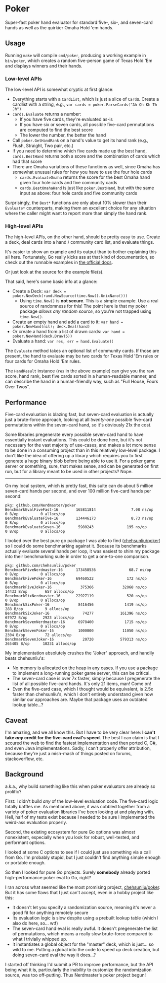 # Poker

Super-fast poker hand evaluator for standard five-, six-, and seven-card hands
as well as the quirkier Omaha Hold 'em hands.

## Usage

Running `make` will compile `cmd/poker`, producing a working example in
`bin/poker`, which creates a random five-person game of Texas Hold 'Em and
displays winners and their hands.

### Low-level APIs

The low-level API is somewhat cryptic at first glance:

- Everything starts with a `CardList`, which is just a slice of `Card`s. Create
  a cardlist with a string, e.g., `var cards = poker.ParseCards("Ah Qh Kh Th Jh")`
- `cards.Evaluate` returns a number:
  - If you have five cards, they're evaluated as-is
  - If you have six or seven cards, all possible five-card permutations are
    computed to find the best score
  - The lower the number, the better the hand
- Call `poker.GetHandRank` on a hand's value to get its hand rank (e.g., Flush,
  Straight, Two pair, etc.)
- If you need to determine which five cards made up the best hand,
  `cards.BestHand` returns both a score and the combination of cards which had
  that score
- There are Omaha variations of these functions as well, since Omaha has
  somewhat unusual rules for how you have to use the four hole cards
  - `cards.EvaluateOmaha` returns the score for the best Omaha hand given four
    hole cards and five community cards
  - `cards.BestOmahaHand` is just like `poker.BestHand`, but with the same
    input as above: four hole cards and five community cards

Surprisingly, the `Best*` functions are only about 10% slower than their
`Evaluate*` counterparts, making them an excellent choice for any situation
where the caller might want to report more than simply the hand rank.

### High-level APIs

The high-level APIs, on the other hand, should be pretty easy to use. Create a
deck, deal cards into a hand / community card list, and evaluate things.

It's easier to show an example and its output than to bother explaining this
all here. Fortunately, Go really kicks ass at that kind of documentation, so
check out the runnable examples in
[the official docs](https://pkg.go.dev/github.com/Nerdmaster/poker#section-documentation).

Or just look at the source for the example file(s).

That said, here's some basic info at a glance:

- Create a Deck: `var deck = poker.NewDeck(rand.NewSource(time.Now().UnixNano()))`
  - Using `time.Now()` is **not secure**. This is a simple example. Use a real
    source of randomness for this! The point here is that my poker package
    *allows any random source*, so you're not trapped using `time.Now()`.
- Create an empty hand and add a card to it: `var hand = poker.NewHand(nil); deck.Deal(hand)`
- Or create a hand from a list of drawn cards: `var hand = poker.NewHand(deck.Draw(5))`
- Evaluate a hand: `var res, err = hand.Evaluate()`

The `Evaluate` method takes an optional list of community cards. If those are
present, the hand to evaluate may be two cards for Texas Hold 'Em rules or four
cards for Omaha Hold 'Em rules.

The `HandResult` instance (`res` in the above example) can give you the raw
score, hand rank, best five cards sorted in a human-readable manner, and can
describe the hand in a human-friendly way, such as "Full House, Fours Over
Twos".

## Performance

Five-card evaluation is blazing fast, but seven-card evaluation is actually
just a brute-force approach, looking at all *twenty-one* possible five-card
permutations within the seven-card hand, so it's obviously 21x the cost.

Some libraries pregenerate every possible seven-card hand to have essentially
instant evaluations. This could be done here, but it's not necessary for the
vast majority of use-cases, and makes a lot more sense to be done in a
consuming project than in this relatively low-level package. I don't like the
idea of offering up a library which requires you to first generate a huge
binary blob before being able to use it. For a poker game server or something,
sure, that makes sense, and can be generated on first run, but for a library
meant to be used in other projects? Nope.

---

On my local system, which is pretty fast, this suite can do about 5 million
seven-card hands per second, and over 100 million five-card hands per second:

```
pkg: github.com/Nerdmaster/poker
BenchmarkEvalFiveFast-16        165811814                7.08 ns/op            0 B/op          0 allocs/op
BenchmarkEvaluateFive-16        134446173                8.73 ns/op            0 B/op          0 allocs/op
BenchmarkEvaluateSeven-16        5980243               195 ns/op               0 B/op          0 allocs/op
```

I looked over the best pure go package I was able to find
([chehsunliu/poker](https://github.com/chehsunliu/poker)) so I could do some
benchmarking against it. Because its benchmarks actually evaluate several hands
per loop, it was easiest to shim my package into their benchmarking suite in
order to get a one-to-one comparison.

```
pkg: github.com/chehsunliu/poker
BenchmarkFiveNerdmaster-16      173458536               68.7 ns/op             0 B/op          0 allocs/op
BenchmarkFivePoker-16           69460522               172 ns/op               0 B/op          0 allocs/op
BenchmarkFiveJoker-16             375366             32068 ns/op           14433 B/op        657 allocs/op
BenchmarkSixNerdmaster-16       22927119               520 ns/op               0 B/op          0 allocs/op
BenchmarkSixPoker-16             8416456              1419 ns/op             288 B/op          9 allocs/op
BenchmarkSixJoker-16               74277            161396 ns/op           67972 B/op       2923 allocs/op
BenchmarkSevenNerdmaster-16      6978400              1715 ns/op               0 B/op          0 allocs/op
BenchmarkSevenPoker-16           1000000             11050 ns/op            2304 B/op         72 allocs/op
BenchmarkSevenJoker-16             20720            579313 ns/op          265405 B/op      10231 allocs/op
```

My implementation absolutely crushes the "Joker" approach, and handily beats
chehsunliu's:

- No memory is allocated on the heap in any cases. If you use a package to
  implement a long-running poker game server, this can be critical.
- The seven-card case is over 7x faster, simply because I pregenerate the list
  of all possible five-card hands. It's only 21 items, man! Come on!
- Even the five-card case, which I thought would be equivalent, is 2.5x faster
  than chehsunliu's, which I don't entirely understand given how similar our
  approaches are. Maybe that package uses an outdated lookup table...?

## Caveat

I'm amazing, and we all know this. But I have to be very clear here: **I can't
take *any* credit for the five-card eval's speed**. The best I can claim is
that I scoured the web to find the fastest implementation and then ported C,
C#, and even Java implementations. Sadly, I can't properly offer attribution,
because they're just a mish-mash of things posted on forums, stackoverflow,
etc.

## Background

a.k.a., why build something like this when poker evaluators are already so
prolific?

First: I didn't build *any* of the low-level evaluation code. The five-card
logic totally baffles me. As mentioned above, it was cobbled together from a
variety of poker evaluation libraries I've been looking at and playing with.
Hell, half of my tests exist because I needed to be sure I implemented the
weird-ass evaluation properly.

Second, the existing ecosystem for pure Go options was almost nonexistent,
especially when you look for robust, well-tested, and performant options.

I looked at some C options to see if I could just use something via a call from
Go. I'm probably stupid, but I just couldn't find anything simple enough or
portable enough.

So then I looked for pure Go projects. Surely **somebody** already ported
high-performance poker eval to Go, right?

I ran across what seemed like the most promising project,
[chehsunliu/poker](https://github.com/chehsunliu/poker). But it has some flaws
that I just can't accept, even in a hobby project like this:

- It doesn't let you specify a randomization source, meaning it's never a good
  fit for anything remotely secure
- Its evaluation logic is slow despite using a prebuilt lookup table (which I
  also do here, so... wtf)
- The seven-card hand eval is really awful. It doesn't pregenerate the list of
  permutations, which means a really slow brute-force compared to what I
  trivially whipped up.
- It instantiates a global object for the "master" deck, which is just...  so
  wild to me. Putting a global into the code to speed up deck creation, but
  doing seven-card eval the way it does...?

I started off thinking I'd submit a PR to improve performance, but the API
being what it is, particularly the inability to customize the randomization
source, was too off-putting. Thus Nerdmaster's poker project begun!
